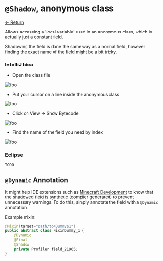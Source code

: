 # `@Shadow`, anonymous class

[<- Return](README.md)

Allows accessing a 'local variable' used in an anonymous class, which is actually just a constant field.

Shadowing the field is done the same way as a normal field, however finding the exact name of the field might be a bit tricky.

### IntelliJ Idea
- Open the class file

![foo](https://i.imgur.com/hYWE1O3.png)

- Put your cursor on a line inside the anonymous class

![foo](https://i.imgur.com/nZ5LzAu.png)

- Click on View -> Show Bytecode

![foo](https://i.imgur.com/10V5nt2.png)

- Find the name of the field you need by index

![foo](https://i.imgur.com/HqL5Zg7.png)


### Eclipse
`TODO`


## `@Dynamic` Annotation
It might help IDE extensions such as [Minecraft Development](minecraftdev.org/) to know that the shadowed field is synthetic (compiler generated) to prevent unnecessary warnings. To do this, simply annotate the field with a `@Dynamic` annotation.

Example mixin:
```java
@Mixin(target="path/to/Dummy$1")
public abstract class MixinDummy_1 {
	@Dynamic
	@Final
	@Shadow
	private Profiler field_21965;
}
```
